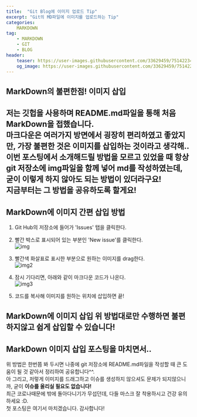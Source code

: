 ```yaml
---
title:  "Git Blog에 이미지 업로드 Tip"
excerpt: "Git의 MD파일에 이미지를 업로드하는 Tip"
categories:
    MARKDOWN
tag:
    - MARKDOWN
    - GIT
    - BLOG
header:
    teaser: https://user-images.githubusercontent.com/33629459/75142234-ff84d500-5735-11ea-81f3-0eef8d9332ec.png
    og_image: https://user-images.githubusercontent.com/33629459/75142234-ff84d500-5735-11ea-81f3-0eef8d9332ec.png
---
```

## MarkDown의 불편한점! 이미지 삽입  
저는 깃헙을 사용하며 README.md파일을 통해 처음 MarkDown을 접했습니다.  
마크다운은 여러가지 방면에서 굉장히 편리하였고 좋았지만, 가장 불편한 것은 이미지를 삽입하는 것이라고 생각해..
이번 포스팅에서 소개해드릴 방법을 모르고 있었을 때 항상 git 저장소에 img파일을 함께 넣어 md를 작성하였는데, 굳이 이렇게 하지 않아도 되는 방법이 있더라구요!  
지금부터는 그 방법을 공유하도록 할게요!
---
## MarkDown에 이미지 간편 삽입 방법  
1. Git Hub의 저장소에 들어가 'Issues' 탭을 클릭한다.  

2. 빨간 박스로 표시되어 있는 부분인 'New issue'를 클릭한다.  
![img](https://user-images.githubusercontent.com/33629459/75141960-65bd2800-5735-11ea-95db-a7abba094378.png)

3. 빨간색 화살표로 표시한 부분으로 원하는 이미지를 drag한다.  
![img2](https://user-images.githubusercontent.com/33629459/75142132-c2204780-5735-11ea-8ff8-ac0dd27a56ef.png)

4. 잠시 기다리면, 아래와 같이 마크다운 코드가 나온다.  
![img3](https://user-images.githubusercontent.com/33629459/75142234-ff84d500-5735-11ea-81f3-0eef8d9332ec.png)

5. 코드를 복사해 이미지를 원하는 위치에 삽입하면 끝!  

MarkDown에 <b>이미지 삽입</b> 위 방법대로만 수행하면 불편하지않고 쉽게 삽입할 수 있습니다!
---
## MarkDown 이미지 삽입 포스팅을 마치면서..
위 방법은 한번쯤 봐 두시면 나중에 git 저장소에 README.md파일을 작성할 때 큰 도움이 될 것 같아서 정리하여 공유합니다^^.  
아 그리고, 저렇게 이미지를 드래그하고 이슈를 생성하지 않으셔도 문제가 되지않으니까, 굳이 <b>이슈를 올리실 필요도 없습니다!</b>  
최근 코로나때문에 밖에 돌아다니기가 무섭던데, 다들 마스크 잘 착용하시고 건강 유의하세요 :D.  
첫 포스팅은 여기서 마치겠습니다. 감사합니다!
